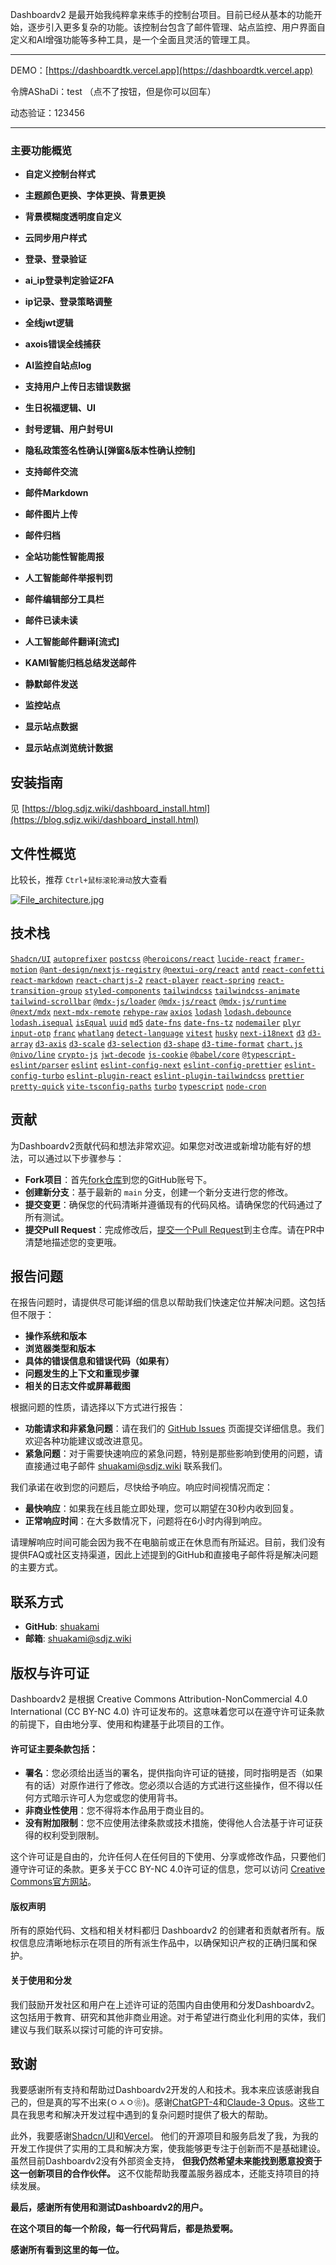 Dashboardv2 是最开始我纯粹拿来练手的控制台项目。目前已经从基本的功能开始，逐步引入更多复杂的功能。该控制台包含了邮件管理、站点监控、用户界面自定义和AI增强功能等多种工具，是一个全面且灵活的管理工具。

---

DEMO：[https://dashboardtk.vercel.app](https://dashboardtk.vercel.app)

令牌AShaDi：test （点不了按钮，但是你可以回车）

动态验证：123456

---

### 主要功能概览

- **自定义控制台样式**
- **主题颜色更换、字体更换、背景更换**
- **背景模糊度透明度自定义**
- **云同步用户样式**

- **登录、登录验证**
- **ai_ip登录判定验证2FA**
- **ip记录、登录策略调整**
- **全线jwt逻辑**
- **axois错误全线捕获**

- **AI监控自站点log**
- **支持用户上传日志错误数据**
- **生日祝福逻辑、UI**
- **封号逻辑、用户封号UI**
- **隐私政策签名性确认[弹窗&版本性确认控制]**

- **支持邮件交流**
- **邮件Markdown**
- **邮件图片上传**
- **邮件归档**

- **全站功能性智能周报**

- **人工智能邮件举报判罚**
- **邮件编辑部分工具栏**
- **邮件已读未读**
- **人工智能邮件翻译[流式]**
- **KAMI智能归档总结发送邮件**
- **静默邮件发送**

- **监控站点**
- **显示站点数据**
- **显示站点浏览统计数据**

## 安装指南

 见 [https://blog.sdjz.wiki/dashboard_install.html](https://blog.sdjz.wiki/dashboard_install.html)

## 文件性概览

比较长，推荐 `Ctrl+鼠标滚轮滑动`放大查看

[![File_architecture.jpg](https://blog.sdjz.wiki/usr/uploads/2024/04/525286883.jpg)](https://blog.sdjz.wiki/usr/uploads/2024/04/525286883.jpg)

## 技术栈

 [`Shadcn/UI`](https://github.com/shadcn/ui)
 [`autoprefixer`](https://github.com/postcss/autoprefixer)
 [`postcss`](https://github.com/postcss/postcss)
 [`@heroicons/react`](https://github.com/tailwindlabs/heroicons)
 [`lucide-react`](https://github.com/lucide-icons/lucide)
 [`framer-motion`](https://github.com/framer/motion)
 [`@ant-design/nextjs-registry`](https://github.com/ant-design/ant-design)
 [`@nextui-org/react`](https://github.com/nextui-org/nextui)
 [`antd`](https://github.com/ant-design/ant-design)
 [`react-confetti`](https://github.com/daniel-lundin/react-confetti)
 [`react-markdown`](https://github.com/remarkjs/react-markdown)
 [`react-chartjs-2`](https://github.com/reactchartjs/react-chartjs-2)
 [`react-player`](https://github.com/CookPete/react-player)
 [`react-spring`](https://github.com/pmndrs/react-spring)
 [`react-transition-group`](https://github.com/reactjs/react-transition-group)
 [`styled-components`](https://github.com/styled-components/styled-components)
 [`tailwindcss`](https://github.com/tailwindlabs/tailwindcss)
 [`tailwindcss-animate`](https://github.com/mahdikhashan/tailwindcss-animate)
 [`tailwind-scrollbar`](https://github.com/akameco/tailwind-scrollbar-hide)
 [`@mdx-js/loader`](https://github.com/mdx-js/mdx)
 [`@mdx-js/react`](https://github.com/mdx-js/mdx)
 [`@mdx-js/runtime`](https://github.com/mdx-js/mdx)
 [`@next/mdx`](https://github.com/vercel/next.js/tree/canary/packages/next-mdx-remote)
 [`next-mdx-remote`](https://github.com/hashicorp/next-mdx-remote)
 [`rehype-raw`](https://github.com/rehypejs/rehype-raw)
 [`axios`](https://github.com/axios/axios)
 [`lodash`](https://github.com/lodash/lodash)
 [`lodash.debounce`](https://github.com/lodash/lodash)
 [`lodash.isequal`](https://github.com/lodash/lodash)
 [`isEqual`](https://github.com/lodash/lodash)
 [`uuid`](https://github.com/uuidjs/uuid)
 [`md5`](https://github.com/pvorb/node-md5)
 [`date-fns`](https://github.com/date-fns/date-fns)
 [`date-fns-tz`](https://github.com/marnusw/date-fns-tz)
 [`nodemailer`](https://github.com/nodemailer/nodemailer)
 [`plyr`](https://github.com/sampotts/plyr)
 [`input-otp`](https://github.com/suryaevan/input-otp)
 [`franc`](https://github.com/wooorm/franc)
 [`whatlang`](https://github.com/greyblake/whatlang-rs)
 [`detect-language`](https://github.com/dachev/node-detect-language)
 [`vitest`](https://github.com/vitest-dev/vitest)
 [`husky`](https://github.com/typicode/husky)
 [`next-i18next`](https://github.com/isaachinman/next-i18next)
 [`d3`](https://github.com/d3/d3)
 [`d3-array`](https://github.com/d3/d3-array)
 [`d3-axis`](https://github.com/d3/d3-axis)
 [`d3-scale`](https://github.com/d3/d3-scale)
 [`d3-selection`](https://github.com/d3/d3-selection)
 [`d3-shape`](https://github.com/d3/d3-shape)
 [`d3-time-format`](https://github.com/d3/d3-time-format)
 [`chart.js`](https://github.com/chartjs/Chart.js)
 [`@nivo/line`](https://github.com/plouc/nivo)
 [`crypto-js`](https://github.com/brix/crypto-js)
 [`jwt-decode`](https://github.com/auth0/jwt-decode)
 [`js-cookie`](https://github.com/js-cookie/js-cookie)
 [`@babel/core`](https://github.com/babel/babel)
 [`@typescript-eslint/parser`](https://github.com/typescript-eslint/typescript-eslint)
 [`eslint`](https://github.com/eslint/eslint)
 [`eslint-config-next`](https://github.com/vercel/next.js/tree/canary/packages/eslint-config-next)
 [`eslint-config-prettier`](https://github.com/prettier/eslint-config-prettier)
 [`eslint-config-turbo`](https://github.com/vercel/turbo)
 [`eslint-plugin-react`](https://github.com/yannickcr/eslint-plugin-react)
 [`eslint-plugin-tailwindcss`](https://github.com/tailwindlabs/eslint-plugin-tailwindcss)
 [`prettier`](https://github.com/prettier/prettier)
 [`pretty-quick`](https://github.com/azz/pretty-quick)
 [`vite-tsconfig-paths`](https://github.com/aleclarson/vite-tsconfig-paths)
 [`turbo`](https://github.com/vercel/turbo)
 [`typescript`](https://github.com/microsoft/TypeScript)
 [`node-cron`](https://github.com/kelektiv/node-cron)



## 贡献

为Dashboardv2贡献代码和想法非常欢迎。如果您对改进或新增功能有好的想法，可以通过以下步骤参与：

- **Fork项目**：首先[fork仓库](https://github.com/shuakami/Dashboardv2/fork)到您的GitHub账号下。
- **创建新分支**：基于最新的 `main` 分支，创建一个新分支进行您的修改。
- **提交变更**：确保您的代码清晰并遵循现有的代码风格。请确保您的代码通过了所有测试。
- **提交Pull Request**：完成修改后，[提交一个Pull Request](https://github.com/shuakami/Dashboardv2/compare)到主仓库。请在PR中清楚地描述您的变更哦。

## 报告问题

在报告问题时，请提供尽可能详细的信息以帮助我们快速定位并解决问题。这包括但不限于：

- **操作系统和版本**
- **浏览器类型和版本**
- **具体的错误信息和错误代码（如果有）**
- **问题发生的上下文和重现步骤**
- **相关的日志文件或屏幕截图**

根据问题的性质，请选择以下方式进行报告：

- **功能请求和非紧急问题**：请在我们的 [GitHub Issues](https://github.com/shuakami/Dashboardv2/issues) 页面提交详细信息。我们欢迎各种功能建议或改进意见。
- **紧急问题**：对于需要快速响应的紧急问题，特别是那些影响到使用的问题，请直接通过电子邮件 [shuakami@sdjz.wiki](mailto:shuakami@sdjz.wiki) 联系我们。

我们承诺在收到您的问题后，尽快给予响应。响应时间视情况而定：

- **最快响应**：如果我在线且能立即处理，您可以期望在30秒内收到回复。
- **正常响应时间**：在大多数情况下，问题将在6小时内得到响应。

请理解响应时间可能会因为我不在电脑前或正在休息而有所延迟。目前，我们没有提供FAQ或社区支持渠道，因此上述提到的GitHub和直接电子邮件将是解决问题的主要方式。

## 联系方式

- **GitHub**: [shuakami](https://github.com/shuakami)
- **邮箱**: [shuakami@sdjz.wiki](mailto:shuakami@sdjz.wiki)

## 版权与许可证

Dashboardv2 是根据 Creative Commons Attribution-NonCommercial 4.0 International (CC BY-NC 4.0) 许可证发布的。这意味着您可以在遵守许可证条款的前提下，自由地分享、使用和构建基于此项目的工作。

#### 许可证主要条款包括：

- **署名**：您必须给出适当的署名，提供指向许可证的链接，同时指明是否（如果有的话）对原作进行了修改。您必须以合适的方式进行这些操作，但不得以任何方式暗示许可人为您或您的使用背书。
- **非商业性使用**：您不得将本作品用于商业目的。
- **没有附加限制**：您不应使用法律条款或技术措施，使得他人合法基于许可证获得的权利受到限制。

这个许可证是自由的，允许任何人在任何目的下使用、分享或修改作品，只要他们遵守许可证的条款。更多关于CC BY-NC 4.0许可证的信息，您可以访问 [Creative Commons官方网站](https://creativecommons.org/licenses/by-nc/4.0/)。

#### 版权声明

所有的原始代码、文档和相关材料都归 Dashboardv2 的创建者和贡献者所有。版权信息应清晰地标示在项目的所有派生作品中，以确保知识产权的正确归属和保护。

#### 关于使用和分发

我们鼓励开发社区和用户在上述许可证的范围内自由使用和分发Dashboardv2。这包括用于教育、研究和其他非商业用途。对于希望进行商业化利用的实体，我们建议与我们联系以探讨可能的许可安排。

## 致谢

我要感谢所有支持和帮助过Dashboardv2开发的人和技术。我本来应该感谢我自己的，但是真的写不出来(ㅇㅅㅇ❀)。感谢[ChatGPT-4](https://openai.com/products/chat-gpt/)和[Claude-3 Opus](https://www.anthropic.com/index/claude-3-opus)。这些工具在我思考和解决开发过程中遇到的复杂问题时提供了极大的帮助。

此外，我要感谢[Shadcn/UI](https://github.com/shadcn/ui)和[Vercel](https://vercel.com/)。
他们的开源项目和服务启发了我，为我的开发工作提供了实用的工具和解决方案，使我能够更专注于创新而不是基础建设。
虽然目前Dashboardv2没有外部资金支持， **但我仍然希望未来能找到愿意投资于这一创新项目的合作伙伴。** 这不仅能帮助我覆盖服务器成本，还能支持项目的持续发展。

**最后，感谢所有使用和测试Dashboardv2的用户。**

**在这个项目的每一个阶段，每一行代码背后，都是热爱啊。**

**感谢所有看到这里的每一位。**
